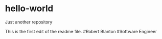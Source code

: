 # hello-world
Just another repository

This is the first edit of the readme file.
#Robert Blanton
#Software Engineer
